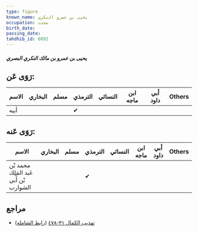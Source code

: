 ```yaml
---
type: figure
known_name: يحيى بن عمرو النكري
occupation: محدث
birth_date:
passing_date:
tahdhib_id: 6892
---
```

##### يحيى بن عمرو بن مالك النكري البصري

## رَوَى عَن:
| الاسم | البخاري | مسلم | الترمذي | النسائي | ابن ماجه | أبي داود | Others |
| ----- | ------- | ---- | ------- | ------- | -------- | -------- | ------ |
| أبيه  |         |      | ✔       |         |          |          |        |
## رَوَى عَنه:
| الاسم                                  | البخاري | مسلم | الترمذي | النسائي | ابن ماجه | أبي داود | Others |
| -------------------------------------- | ------- | ---- | ------- | ------- | -------- | -------- | ------ |
| محمد بْن عَبد المَلِك بْن أَبي الشوارب |         |      | ✔       |         |          |          |        |
## مراجع
- [تهذيب الكمال ٣١-٤٧٨](obsidian://open?vault=Tahdhib-al-Kamal&file=Figures/٦٨٩٢-يحيى%20بن%20عمرو%20بن%20مالك%20النكري%20البصري) ([رابط الشاملة](https://shamela.ws/book/3722/17026))